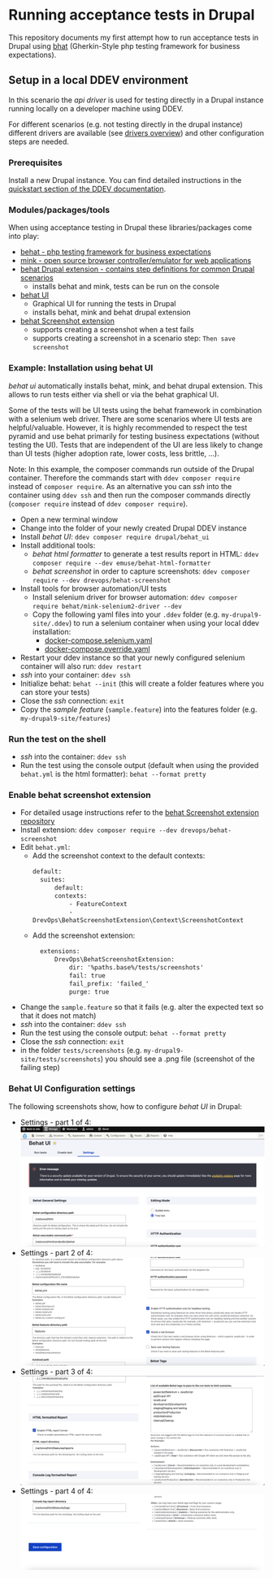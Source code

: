 # Running acceptance tests in Drupal

This repository documents my first attempt how to run acceptance tests in Drupal using [bhat](https://behat.org/) (Gherkin-Style php testing framework for business expectations).

## Setup in a local DDEV environment

In this scenario the *api driver* is used for testing directly in a Drupal instance running locally on a developer machine using DDEV. 

For different scenarios (e.g. not testing directly in the drupal instance) different drivers are available (see [drivers overview](https://behat-drupal-extension.readthedocs.io/en/stable/drivers.html)) and other configuration steps are needed.

### Prerequisites

Install a new Drupal instance. You can find detailed instructions in the [quickstart section of the DDEV documentation](https://ddev.readthedocs.io/en/latest/users/quickstart/).

### Modules/packages/tools

When using acceptance testing in Drupal these libraries/packages come into play:

- [behat - php testing framework for business expectations](https://behat.org/)
- [mink - open source browser controller/emulator for web applications](https://mink.behat.org/en/latest/)
- [behat Drupal extension - contains step definitions for common Drupal scenarios](https://behat-drupal-extension.readthedocs.io/en/stable/intro.html)
    - installs behat and mink, tests can be run on the console
- [behat UI](https://www.drupal.org/project/behat_ui)
    - Graphical UI for running the tests in Drupal
    - installs behat, mink and behat drupal extension
- [behat Screenshot extension](https://github.com/drevops/behat-screenshot)
    - supports creating a screenshot when a test fails
    - supports creating a screenshot in a scenario step: `Then save screenshot`

### Example: Installation using behat UI

*behat ui* automatically installs behat, mink, and behat drupal extension. This allows to run tests either via shell or via the behat graphical UI. 

Some of the tests will be UI tests using the behat framework in combination with a selenium web driver. There are some scenarios where UI tests are helpful/valuable. However, it is highly recommended to respect the test pyramid and use behat primarily for testing business expectations (without testing the UI). Tests that are independent of the UI are less likely to change than UI tests (higher adoption rate, lower costs, less brittle, ...).

Note: In this example, the composer commands run outside of the Drupal container. Therefore the commands start with `ddev composer require` instead of `composer require`. As an alternative you can *ssh* into the container using `ddev ssh` and then run the composer commands directly (`composer require` instead of `ddev composer require`).

- Open a new terminal window
- Change into the folder of your newly created Drupal DDEV instance
- Install *behat UI*: `ddev composer require drupal/behat_ui`
- Install additional tools:
    - *behat html formatter* to generate a test results report in HTML: `ddev composer require --dev emuse/behat-html-formatter`
    - *behat screenshot* in order to capture screenshots: `ddev composer require --dev drevops/behat-screenshot`
- Install tools for browser automation/UI tests
    - Install selenium driver for browser automation: `ddev composer require behat/mink-selenium2-driver --dev`
    - Copy the following yaml files into your `.ddev` folder (e.g. `my-drupal9-site/.ddev`) to run a selenium container when using your local ddev installation: 
        - [docker-compose.selenium.yaml](.ddev/docker-compose.selenium.yaml)
        - [docker-compose.override.yaml](.ddev/docker-compose.override.yaml)
- Restart your ddev instance so that your newly configured selenium container will also run: `ddev restart`
- *ssh* into your container: `ddev ssh`
- Initialize behat: `behat --init` (this will create a folder features where you can store your tests)
- Close the *ssh* connection: `exit`
- Copy the *sample feature* (`sample.feature`) into the features folder (e.g. `my-drupal9-site/features`)

### Run the test on the shell

- *ssh* into the container: `ddev ssh`
- Run the test using the console output (default when using the provided `behat.yml` is the html formatter): `behat --format pretty`

### Enable behat screenshot extension

- For detailed usage instructions refer to the [behat Screenshot extension repository](https://github.com/drevops/behat-screenshot)
- Install extension: `ddev composer require --dev drevops/behat-screenshot`
- Edit `behat.yml`:
    - Add the screenshot context to the default contexts: 
      ```
      default:
        suites:
            default:
            contexts:
                - FeatureContext
                - DrevOps\BehatScreenshotExtension\Context\ScreenshotContext
      ```
    - Add the screenshot extension:
      ```
        extensions:
            DrevOps\BehatScreenshotExtension:
                dir: '%paths.base%/tests/screenshots'
                fail: true
                fail_prefix: 'failed_'
                purge: true
      ```
- Change the `sample.feature` so that it fails (e.g. alter the expected text so that it does not match)
- *ssh* into the container: `ddev ssh`
- Run the test using the console output: `behat --format pretty`
- Close the *ssh* connection: `exit`
- in the folder `tests/screenshots` (e.g. `my-drupal9-site/tests/screenshots`) you should see a .png file (screenshot of the failing step)

### Behat UI Configuration settings

The following screenshots show, how to configure *behat UI* in Drupal:

- Settings - part 1 of 4:    
  ![settings-part-1-of-4](./images/behat-ui-settings-1-of-4.png)
- Settings - part 2 of 4:    
  ![settings-part-2-of-4](./images/behat-ui-settings-2-of-4.png)
- Settings - part 3 of 4:    
  ![settings-part-3-of-4](./images/behat-ui-settings-3-of-4.png)
- Settings - part 4 of 4:    
  ![settings-part-4-of-4](./images/behat-ui-settings-4-of-4.png)
